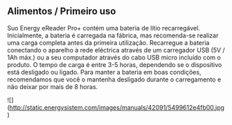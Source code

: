 ## Alimentos / Primeiro uso 

Suo Energy eReader Pro+ contém uma bateria de lítio recarregável. Inicialmente, a bateria é carregada na fábrica, mas recomenda-se realizar uma carga completa antes da primeira utilização. Recarregue a bateria conectando o aparelho à rede eléctrica através de um carregador USB (5V / 1Ah máx.) ou a seu computador através do cabo USB micro incluído com o produto. O tempo de carga é entre 3-5 horas, dependendo se o dispositivo está desligado ou ligado. Para manter a bateria em boas condições, recomendamos que você o mantenha desligado durante o carregamento e não deixar por mais de 8 horas. 

![] (http://static.energysistem.com/images/manuals/42091/5499612e4fb00.jpg)



